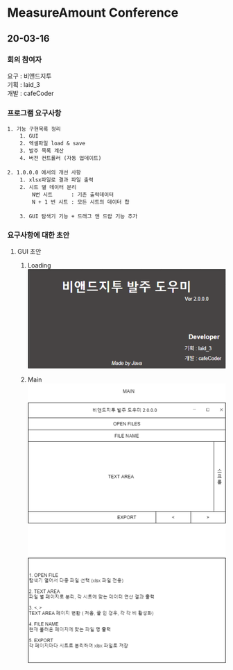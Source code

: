 # MeasureAmount Conference

## 20-03-16   
### 회의 참여자  
요구 : 비앤드지투  
기획 : laid_3  
개발 : cafeCoder   

### 프로그램 요구사항 
    1. 기능 구현목록 정리
        1. GUI
        2. 엑셀파일 load & save
        3. 발주 목록 계산
        4. 버전 컨트롤러 (자동 업데이트)
        
    2. 1.0.0.0 에서의 개선 사항
        1. xlsx파일로 결과 파일 출력
        2. 시트 별 데이터 분리
            N번 시트      : 기존 출력데이터
            N + 1 번 시트 : 모든 시트의 데이터 합
            
        3. GUI 탐색기 기능 + 드래그 앤 드랍 기능 추가

### 요구사항에 대한 초안
1. GUI 초안  
    1. Loading    
![](https://github.com/hwk0911/MeasureAmount/blob/master/resource/Scheme/load.png?raw=true)
    
    2. Main
![](https://github.com/hwk0911/MeasureAmount/blob/master/resource/Scheme/MAIN_%EC%B4%88%EC%95%88.png?raw=true)